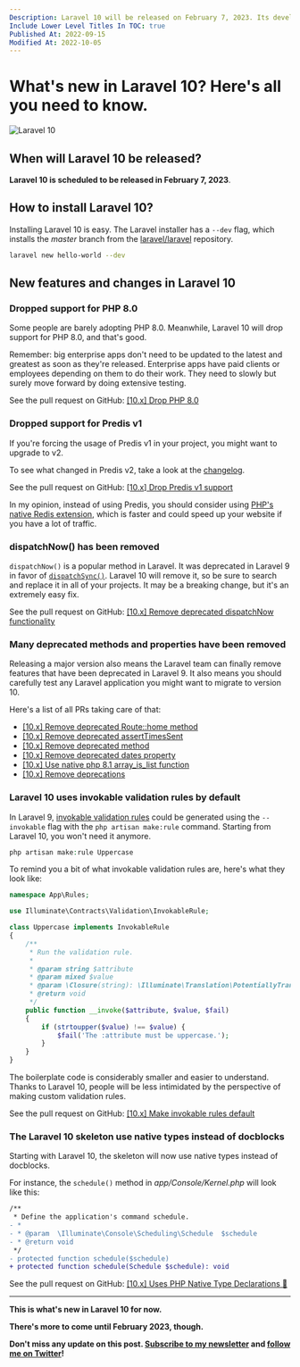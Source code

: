 ```yaml
---
Description: Laravel 10 will be released on February 7, 2023. Its development is still ongoing. Let's dive into every relevant new feature we know about already.
Include Lower Level Titles In TOC: true
Published At: 2022-09-15
Modified At: 2022-10-05
---
```


# What's new in Laravel 10? Here's all you need to know.

![Laravel 10](https://res.cloudinary.com/benjamin-crozat/image/upload/dpr_auto,f_auto,q_auto,w_auto/v1666972278/benjamincrozat.com/laravel-10_jow67m.jpg)

## When will Laravel 10 be released?

**Laravel 10 is scheduled to be released in February 7, 2023**.

## How to install Laravel 10?

Installing Laravel 10 is easy. The Laravel installer has a `--dev` flag, which installs the *master* branch from the [laravel/laravel](https://github.com/laravel/laravel) repository.

```bash
laravel new hello-world --dev
```

## New features and changes in Laravel 10

### Dropped support for PHP 8.0

Some people are barely adopting PHP 8.0. Meanwhile, Laravel 10 will drop support for PHP 8.0, and that's good.

Remember: big enterprise apps don't need to be updated to the latest and greatest as soon as they're released. Enterprise apps have paid clients or employees depending on them to do their work. They need to slowly but surely move forward by doing extensive testing.

See the pull request on GitHub: [[10.x] Drop PHP 8.0](https://github.com/laravel/laravel/pull/5854)

### Dropped support for Predis v1

If you're forcing the usage of Predis v1 in your project, you might want to upgrade to v2.

To see what changed in Predis v2, take a look at the [changelog](https://github.com/predis/predis/blob/main/CHANGELOG.md#v200-2022-06-08).

See the pull request on GitHub: [[10.x] Drop Predis v1 support](https://github.com/laravel/framework/pull/44209)

In my opinion, instead of using Predis, you should consider using [PHP's native Redis extension](https://github.com/phpredis/phpredis), which is faster and could speed up your website if you have a lot of traffic.

### dispatchNow() has been removed

`dispatchNow()` is a popular method in Laravel. It was deprecated in Laravel 9 in favor of [`dispatchSync()`](https://laravel.com/docs/9.x/queues#synchronous-dispatching). Laravel 10 will remove it, so be sure to search and replace it in all of your projects. It may be a breaking change, but it's an extremely easy fix.

See the pull request on GitHub: [[10.x] Remove deprecated dispatchNow functionality](https://github.com/laravel/framework/pull/42591)

### Many deprecated methods and properties have been removed

Releasing a major version also means the Laravel team can finally remove features that have been deprecated in Laravel 9. It also means you should carefully test any Laravel application you might want to migrate to version 10.

Here's a list of all PRs taking care of that:
- [[10.x] Remove deprecated Route::home method](https://github.com/laravel/framework/pull/42614)
- [[10.x] Remove deprecated assertTimesSent](https://github.com/laravel/framework/pull/42592)
- [[10.x] Remove deprecated method](https://github.com/laravel/framework/pull/42590)
- [[10.x] Remove deprecated dates property](https://github.com/laravel/framework/pull/42587)
- [[10.x] Use native php 8.1 array_is_list function](https://github.com/laravel/framework/pull/41347)
- [[10.x] Remove deprecations](https://github.com/laravel/framework/pull/41136)

### Laravel 10 uses invokable validation rules by default

In Laravel 9, [invokable validation rules](https://laravel.com/docs/9.x/validation#custom-validation-rules) could be generated using the `--invokable` flag with the `php artisan make:rule` command. Starting from Laravel 10, you won't need it anymore.

```php
php artisan make:rule Uppercase
```

To remind you a bit of what invokable validation rules are, here's what they look like:

```php
namespace App\Rules;

use Illuminate\Contracts\Validation\InvokableRule;

class Uppercase implements InvokableRule
{
    /**
     * Run the validation rule.
     *
     * @param string $attribute
     * @param mixed $value
     * @param \Closure(string): \Illuminate\Translation\PotentiallyTranslatedString $fail
     * @return void
     */
    public function __invoke($attribute, $value, $fail)
    {
        if (strtoupper($value) !== $value) {
            $fail('The :attribute must be uppercase.');
        }
    }
}
```

The boilerplate code is considerably smaller and easier to understand. Thanks to Laravel 10, people will be less intimidated by the perspective of making custom validation rules.

See the pull request on GitHub: [[10.x] Make invokable rules default](https://github.com/laravel/docs/pull/8165)

### The Laravel 10 skeleton use native types instead of docblocks

Starting with Laravel 10, the skeleton will now use native types instead of docblocks.

For instance, the `schedule()` method in *app/Console/Kernel.php* will look like this:

```diff
/**
 * Define the application's command schedule.
- * 
- * @param  \Illuminate\Console\Scheduling\Schedule  $schedule 
- * @return void 
 */
- protected function schedule($schedule)
+ protected function schedule(Schedule $schedule): void
```

See the pull request on GitHub: [[10.x] Uses PHP Native Type Declarations 🐘](https://github.com/laravel/laravel/pull/6010)

---

**This is what's new in Laravel 10 for now.**

**There's more to come until February 2023, though.**

**Don't miss any update on this post. [Subscribe to my newsletter](#newsletter) and [follow me on Twitter](https://twitter.com/benjamincrozat)!**
